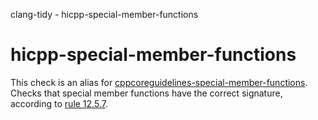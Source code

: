 clang-tidy - hicpp-special-member-functions

</div>

<div class="meta"
http-equiv=refresh="5;URL=cppcoreguidelines-special-member-functions.html">

</div>

# hicpp-special-member-functions

This check is an alias for
[cppcoreguidelines-special-member-functions](https://clang.llvm.org/extra/clang-tidy/checks/cppcoreguidelines-special-member-functions.html).
Checks that special member functions have the correct signature,
according to [rule
12.5.7](http://www.codingstandard.com/rule/12-5-7-declare-assignment-operators-with-the-ref-qualifier/).
